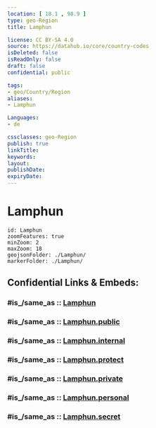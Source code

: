 ```yaml
---
location: [ 18.1 , 98.9 ] 
type: geo-Region
title: Lamphun

license: CC BY-SA 4.0
source: https://datahub.io/core/country-codes
isDeleted: false
isReadOnly: false
draft: false
confidential: public

tags:
- geo/Country/Region
aliases:
- Lamphun

Languages:
- de

cssclasses: geo-Region
publish: true
linkTitle: 
keywords: 
layout: 
publishDate: 
expiryDate: 
---
```


# Lamphun

```leaflet
id: Lamphun
zoomFeatures: true 
minZoom: 2 
maxZoom: 18
geojsonFolder: ./Lamphun/
markerFolder: ./Lamphun/
```


## Confidential Links & Embeds: 

### #is_/same_as :: [Lamphun](/_Standards/Earth/Continent/Asia/Asia~South~East/Thailand/Provinces~Thailand/Lamphun.md) 

### #is_/same_as :: [Lamphun.public](/_public/Earth/Continent/Asia/Asia~South~East/Thailand/Provinces~Thailand/Lamphun.public.md) 

### #is_/same_as :: [Lamphun.internal](/_internal/Earth/Continent/Asia/Asia~South~East/Thailand/Provinces~Thailand/Lamphun.internal.md) 

### #is_/same_as :: [Lamphun.protect](/_protect/Earth/Continent/Asia/Asia~South~East/Thailand/Provinces~Thailand/Lamphun.protect.md) 

### #is_/same_as :: [Lamphun.private](/_private/Earth/Continent/Asia/Asia~South~East/Thailand/Provinces~Thailand/Lamphun.private.md) 

### #is_/same_as :: [Lamphun.personal](/_personal/Earth/Continent/Asia/Asia~South~East/Thailand/Provinces~Thailand/Lamphun.personal.md) 

### #is_/same_as :: [Lamphun.secret](/_secret/Earth/Continent/Asia/Asia~South~East/Thailand/Provinces~Thailand/Lamphun.secret.md)

